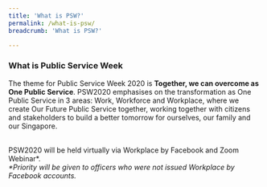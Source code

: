 ```yaml
---
title: 'What is PSW?'
permalink: /what-is-psw/
breadcrumb: 'What is PSW?'

---
```


### What is Public Service Week

The theme for Public Service Week 2020 is <b>Together, we can overcome as One Public Service</b>. PSW2020 emphasises on the transformation as One Public Service in 3 areas: Work, Workforce and Workplace, where we create Our Future Public Service together, working together with citizens and stakeholders to build a better tomorrow for ourselves, our family and our Singapore. 
<br>
<br>

PSW2020 will be held virtually via Workplace by Facebook and Zoom Webinar*. <br>
<i>*Priority will be given to officers who were not issued Workplace by Facebook accounts.</i>
